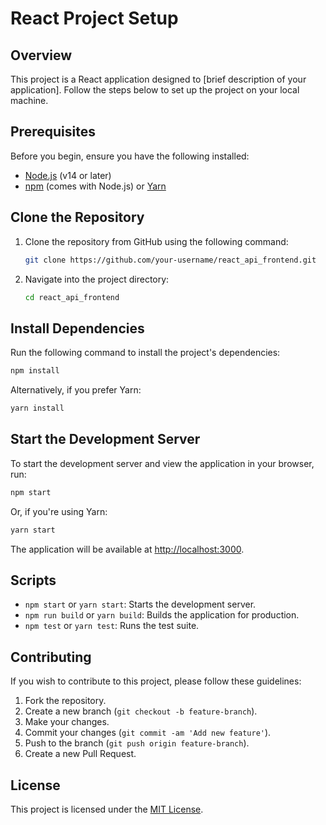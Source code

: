 # React Project Setup

## Overview
This project is a React application designed to [brief description of your application]. Follow the steps below to set up the project on your local machine.

## Prerequisites
Before you begin, ensure you have the following installed:
- [Node.js](https://nodejs.org/) (v14 or later)
- [npm](https://www.npmjs.com/) (comes with Node.js) or [Yarn](https://yarnpkg.com/)

## Clone the Repository
1. Clone the repository from GitHub using the following command:

    ```bash
    git clone https://github.com/your-username/react_api_frontend.git
    ```

2. Navigate into the project directory:

    ```bash
    cd react_api_frontend
    ```

## Install Dependencies
Run the following command to install the project's dependencies:

```bash
npm install
```

Alternatively, if you prefer Yarn:

```bash
yarn install
```

## Start the Development Server
To start the development server and view the application in your browser, run:

```bash
npm start
```

Or, if you're using Yarn:

```bash
yarn start
```

The application will be available at [http://localhost:3000](http://localhost:3000).

## Scripts
- `npm start` or `yarn start`: Starts the development server.
- `npm run build` or `yarn build`: Builds the application for production.
- `npm test` or `yarn test`: Runs the test suite.

## Contributing
If you wish to contribute to this project, please follow these guidelines:
1. Fork the repository.
2. Create a new branch (`git checkout -b feature-branch`).
3. Make your changes.
4. Commit your changes (`git commit -am 'Add new feature'`).
5. Push to the branch (`git push origin feature-branch`).
6. Create a new Pull Request.

## License
This project is licensed under the [MIT License](LICENSE).
